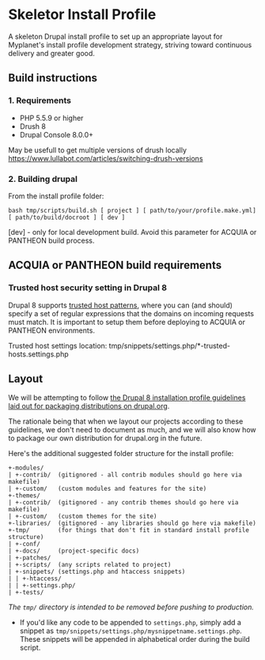 # Skeletor Install Profile 


A skeleton Drupal install profile to set up an appropriate layout for Myplanet's install profile development strategy, striving toward continuous delivery and greater good.

## Build instructions

### 1. Requirements

* PHP 5.5.9 or higher
* Drush 8
* Drupal Console 8.0.0+

May be usefull to get multiple versions of drush locally https://www.lullabot.com/articles/switching-drush-versions

### 2. Building drupal

From the install profile folder:

`bash tmp/scripts/build.sh [ project ] [ path/to/your/profile.make.yml] [ path/to/build/docroot ] [ dev ]`

[dev] - only for local development build. Avoid this parameter for ACQUIA or PANTHEON build process.


## ACQUIA or PANTHEON build requirements

### Trusted host security setting in Drupal 8

Drupal 8 supports [trusted host patterns](https://www.drupal.org/node/2410395), where you can (and should) 
specify a set of regular expressions that the domains on incoming requests must match. 
It is important to setup them before deploying to ACQUIA or PANTHEON environments.

Trusted host settings location: tmp/snippets/settings.php/*-trusted-hosts.settings.php 

## Layout

We will be attempting to follow [the Drupal 8 installation profile guidelines laid out for 
packaging distributions on drupal.org](https://www.drupal.org/node/2210443).

The rationale being that when we layout our projects according to these
guidelines, we don't need to document as much, and we will also know how
to package our own distribution for drupal.org in the future.

Here's the additional suggested folder structure for the install profile:

    +-modules/
    | +-contrib/  (gitignored - all contrib modules should go here via makefile)
    | +-custom/   (custom modules and features for the site)
    +-themes/
    | +-contrib/  (gitignored - any contrib themes should go here via makefile)
    | +-custom/   (custom themes for the site)
    +-libraries/  (gitignored - any libraries should go here via makefile)
    +-tmp/        (for things that don't fit in standard install profile structure)
    | +-conf/
    | +-docs/     (project-specific docs)
    | +-patches/
    | +-scripts/  (any scripts related to project)
    | +-snippets/ (settings.php and htaccess snippets)
    | | +-htaccess/
    | | +-settings.php/
    | +-tests/

*The `tmp/` directory is intended to be removed before pushing to production.*

* If you'd like any code to be appended to `settings.php`, simply add a
snippet as `tmp/snippets/settings.php/mysnippetname.settings.php`. These
snippets will be appended in alphabetical order during the build script.

